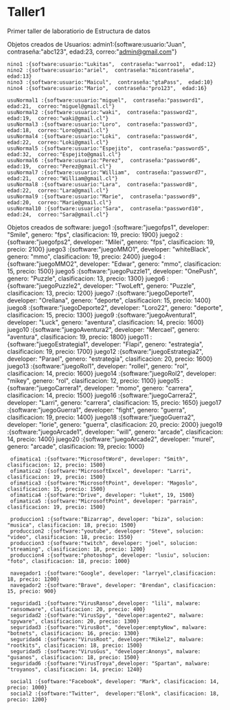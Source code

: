 # Taller1
Primer taller de laboratiorio de Estructura de datos

Objetos creados de Usuarios:
    admin1:{software:usuario:"Juan",  contraseña:"abc123",  edad:23,  correo:"admin@gmail.com"}

    nino1 :{software:usuario:"Lukitas",  contraseña:"warroo1",  edad:12}
    nino2 :{software:usuario:"ariel",  contraseña:"micontraseña",  edad:13}
    nino3 :{software:usuario:"Maicul",  contraseña:"gtaPass",  edad:10}
    nino4 :{software:usuario:"Mario",  contraseña:"pro123",  edad:16}
    
    usuNormal1 :{software:usuario:"miguel",  contraseña:"password1",  edad:21,  correo:"miguel@gmail.cl"}
    usuNormal2 :{software:usuario:"waki",  contraseña:"password2",  edad:19,  correo:"waki@gmail.cl"}
    usuNormal3 :{software:usuario:"Loro",  contraseña:"password3",  edad:18,  correo:"Loro@gmail.cl"}
    usuNormal4 :{software:usuario:"Loki",  contraseña:"password4",  edad:22,  correo:"Loki@gmail.cl"}
    usuNormal5 :{software:usuario:"Espejito",  contraseña:"password5",  edad:32,  correo:"Espejito@gmail.cl"}
    usuNormal6 :{software:usuario:"Perez",  contraseña:"password6",  edad:19,  correo:"Perez@gmail.cl"}
    usuNormal7 :{software:usuario:"William",  contraseña:"password7",  edad:21,  correo:"William@gmail.cl"}
    usuNormal8 :{software:usuario:"Lara",  contraseña:"password8",  edad:22,  correo:"Lara@gmail.cl"}
    usuNormal9 :{software:usuario:"Marie",  contraseña:"password9",  edad:20,  correo:"Marie@gmail.cl"}
    usuNormal10 :{software:usuario:"Sara",  contraseña:"password10",  edad:24,  correo:"Sara@gmail.cl"}  


Objetos creados de software:
     juego1 :{software:"juegofps1", developer: "Smile", genero: "fps", clasificacion: 19, precio: 1900}
     juego2 :{software:"juegofps2", developer: "Milei", genero: "fps", clasificacion: 19, precio: 2100}
     juego3 :{software:"juegoMMO1", developer: "whiteBlack", genero: "mmo", clasificacion: 19, precio: 2400}
     juego4 :{software:"juegoMMO2", developer: "Edwar", genero: "mmo", clasificacion: 15, precio: 1500}
     juego5 :{software:"juegoPuzzle1", developer: "OnePush", genero: "Puzzle", clasificacion: 13, precio: 1300}
     juego6 :{software:"juegoPuzzle2", developer: "TwoLeft", genero: "Puzzle", clasificacion: 13, precio: 1200}
     juego7 :{software:"juegoDeporte1", developer: "Orellana", genero: "deporte", clasificacion: 15, precio: 1400}
     juego8 :{software:"juegoDeporte2", developer: "Loro22", genero: "deporte", clasificacion: 15, precio: 1300}
     juego9 :{software:"juegoAventura1", developer: "Luck", genero: "aventura", clasificacion: 14, precio: 1600}
     juego10 :{software:"juegoAventura2", developer: "Mercael", genero: "aventura", clasificacion: 19, precio: 1800}
     juego11 :{software:"juegoEstrategia1", developer: "Flapi", genero: "estrategia", clasificacion: 19, precio: 1700}
     juego12 :{software:"juegoEstrategia2", developer: "Parael", genero: "estrategia", clasificacion: 20, precio: 1600}
     juego13 :{software:"juegoRol1", developer: "rollel", genero: "rol", clasificacion: 14, precio: 1600}
     juego14 :{software:"juegoRol2", developer: "mikey", genero: "rol", clasificacion: 12, precio: 1100}
     juego15 :{software:"juegoCarrera1", developer: "momo", genero: "carrera", clasificacion: 14, precio: 1500}
     juego16 :{software:"juegoCarrera2", developer: "Larri", genero: "carrera", clasificacion: 15, precio: 1650}
     juego17 :{software:"juegoGuerra1", developer: "fight", genero: "guerra", clasificacion: 19, precio: 1400}
     juego18 :{software:"juegoGuerra2", developer: "lorie", genero: "guerra", clasificacion: 20, precio: 2000}
     juego19 :{software:"juegoArcade1", developer: "will", genero: "arcade", clasificacion: 14, precio: 1400}
     juego20 :{software:"juegoArcade2", developer: "murel", genero: "arcade", clasificacion: 19, precio: 1000}

     ofimatica1 :{software:"MicrosoftWord", developer: "Smith", clasificacion: 12, precio: 1500}
     ofimatica2 :{software:"MicrosoftExcel", developer: "Larri", clasificacion: 19, precio: 1500}
     ofimatica3 :{software:"MicrosoftPoint", developer: "Magoslo", clasificacion: 15, precio: 1500}
     ofimatica4 :{software:"Drive", developer: "luket", 19, 1500}
     ofimatica5 :{software:"MicrosoftPoint", developer: "parrain", clasificacion: 19, precio: 1500}
    
     produccion1 :{software:"Bizarrap", developer: "biza", solucion: "musica", clasificacion: 18, precio: 1500}
     produccion2 :{software:"youtube", developer: "Steve", solucion: "video", clasificacion: 18, precio: 1550}
     produccion3 :{software:"twitch", developer: "joel", solucion: "streaming", clasificacion: 18, precio: 1200}
     produccion4 :{software:"photoshop", developer: "lusiu", solucion: "foto", clasificacion: 18, precio: 1000}

     navegador1 :{software:"Google", developer: "larryel",clasificacion: 18, precio: 1200}
     navegador2 :{software:"Brave", developer: "Brendan", clasificacion: 15, precio: 900}

     seguridad1 :{software:"VirusRanso",developer: "lili", malware: "ransomware", clasificacion: 20, precio: 400}
     seguridad2 :{software:"VirusSpy", "developer:agente2", malware: "spyware", clasificacion: 20, precio: 1300}
     seguridad3 :{software:"VirusBot", "developer:emptyNow", malware: "botnets", clasificacion: 16, precio: 1300}
     seguridad4 :{software:"VirusRoot", developer:"Mikel2", malware: "rootkits", clasificacion: 18, precio: 1500}
     seguridad5 :{software:"VirusGus", "developer:Anonys", malware: "gusanos", clasificacion: 18, precio: 1500}
     seguridad6 :{software:"VirusTroya",developer: "Spartan", malware: "troyanos", clasificacion: 14, precio: 1240}
    
     social1 :{software:"Facebook", developer: "Mark", clasificacion: 14, precio: 1000}
     social2 :{software:"Twitter",  developer:"Elonk", clasificacion: 18, precio: 1200}
    
    
